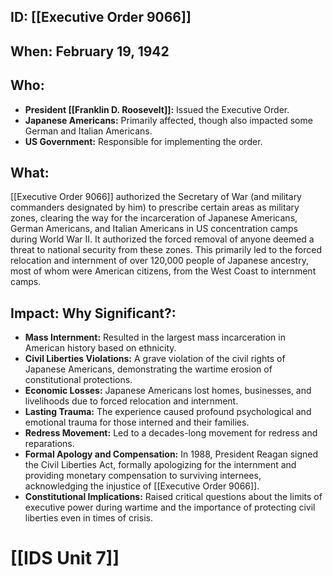 ## ID: [[Executive Order 9066]]

## When: February 19, 1942

## Who:
* **President [[Franklin D. Roosevelt]]:** Issued the Executive Order.
* **Japanese Americans:** Primarily affected, though also impacted some German and Italian Americans.
* **US Government:** Responsible for implementing the order.

## What:

[[Executive Order 9066]] authorized the Secretary of War (and military commanders designated by him) to prescribe certain areas as military zones, clearing the way for the incarceration of Japanese Americans, German Americans, and Italian Americans in US concentration camps during World War II. It authorized the forced removal of anyone deemed a threat to national security from these zones. This primarily led to the forced relocation and internment of over 120,000 people of Japanese ancestry, most of whom were American citizens, from the West Coast to internment camps.

## Impact: Why Significant?:

* **Mass Internment:** Resulted in the largest mass incarceration in American history based on ethnicity.
* **Civil Liberties Violations:** A grave violation of the civil rights of Japanese Americans, demonstrating the wartime erosion of constitutional protections.
* **Economic Losses:** Japanese Americans lost homes, businesses, and livelihoods due to forced relocation and internment.
* **Lasting Trauma:**  The experience caused profound psychological and emotional trauma for those interned and their families.
* **Redress Movement:** Led to a decades-long movement for redress and reparations.
* **Formal Apology and Compensation:** In 1988, President Reagan signed the Civil Liberties Act, formally apologizing for the internment and providing monetary compensation to surviving internees, acknowledging the injustice of [[Executive Order 9066]].
* **Constitutional Implications:** Raised critical questions about the limits of executive power during wartime and the importance of protecting civil liberties even in times of crisis.

# [[IDS Unit 7]]
